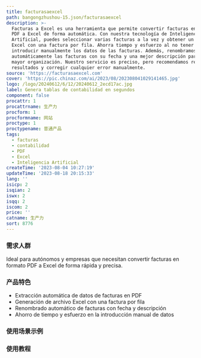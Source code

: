 ```yaml
---
title: facturasaexcel
path: bangongzhushou-15.json/facturasaexcel
description: >-
  Facturas a Excel es una herramienta que permite convertir facturas en formato
  PDF a Excel de forma automática. Con nuestra tecnología de Inteligencia
  Artificial, puedes seleccionar varias facturas a la vez y obtener un archivo
  Excel con una factura por fila. Ahorra tiempo y esfuerzo al no tener que
  introducir manualmente los datos de las facturas. Además, renombramos
  automáticamente las facturas con su fecha y una mejor descripción para una
  mayor organización. Nuestro servicio es preciso, pero recomendamos revisar los
  resultados y corregir cualquier error manualmente.
source: 'https://facturasaexcel.com'
cover: 'https://pic.chinaz.com/ai/2023/08/202308041029141465.jpg'
logo: /logo/20240612/6/12/20240612_2ecd17ac.jpg
label: Genera tablas de contabilidad en segundos
component: false
procattr: 1
procattrname: 生产力
procform: 1
procformname: 网站
proctype: 1
proctypename: 普通产品
tags:
  - facturas
  - contabilidad
  - PDF
  - Excel
  - Inteligencia Artificial
createTime: '2023-08-04 10:27:19'
updateTime: '2023-08-18 20:15:33'
lang: ''
isicp: 2
isqian: 2
iswx: 2
isqq: 2
iscom: 2
price: ''
catname: 生产力
sort: 8776
---
```




### 需求人群
Ideal para autónomos y empresas que necesitan convertir facturas en formato PDF a Excel de forma rápida y precisa.

### 产品特色
- Extracción automática de datos de facturas en PDF
- Generación de archivo Excel con una factura por fila
- Renombrado automático de facturas con fecha y descripción
- Ahorro de tiempo y esfuerzo en la introducción manual de datos

### 使用场景示例


### 使用教程


  

